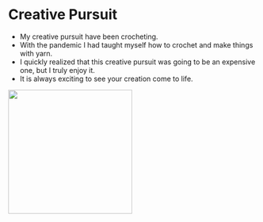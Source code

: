 # Creative Pursuit
 - My creative pursuit have been crocheting. 
 - With the pandemic I had taught myself how to crochet and make things with yarn.  
 - I quickly realized that this creative pursuit was going to be an expensive one, but I truly enjoy it. 
 - It is always exciting to see your creation come to life.
 <img src=" https://cherwell.org/wp-content/uploads/2023/04/twisted-yarns.jpg" height=250px>
